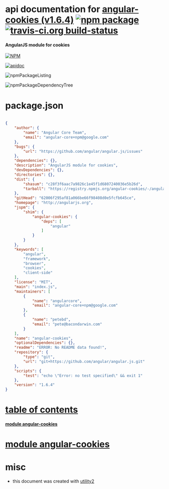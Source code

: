 # api documentation for  [angular-cookies (v1.6.4)](http://angularjs.org)  [![npm package](https://img.shields.io/npm/v/npmdoc-angular-cookies.svg?style=flat-square)](https://www.npmjs.org/package/npmdoc-angular-cookies) [![travis-ci.org build-status](https://api.travis-ci.org/npmdoc/node-npmdoc-angular-cookies.svg)](https://travis-ci.org/npmdoc/node-npmdoc-angular-cookies)
#### AngularJS module for cookies

[![NPM](https://nodei.co/npm/angular-cookies.png?downloads=true)](https://www.npmjs.com/package/angular-cookies)

[![apidoc](https://npmdoc.github.io/node-npmdoc-angular-cookies/build/screenCapture.buildNpmdoc.browser._2Fhome_2Ftravis_2Fbuild_2Fnpmdoc_2Fnode-npmdoc-angular-cookies_2Ftmp_2Fbuild_2Fapidoc.html.png)](https://npmdoc.github.io/node-npmdoc-angular-cookies/build/apidoc.html)

![npmPackageListing](https://npmdoc.github.io/node-npmdoc-angular-cookies/build/screenCapture.npmPackageListing.svg)

![npmPackageDependencyTree](https://npmdoc.github.io/node-npmdoc-angular-cookies/build/screenCapture.npmPackageDependencyTree.svg)



# package.json

```json

{
    "author": {
        "name": "Angular Core Team",
        "email": "angular-core+npm@google.com"
    },
    "bugs": {
        "url": "https://github.com/angular/angular.js/issues"
    },
    "dependencies": {},
    "description": "AngularJS module for cookies",
    "devDependencies": {},
    "directories": {},
    "dist": {
        "shasum": "c28f3f6aac7a9826c1e45f1d6807240036e5b26d",
        "tarball": "https://registry.npmjs.org/angular-cookies/-/angular-cookies-1.6.4.tgz"
    },
    "gitHead": "62006f295af81a066be66f98408d0e5fcfb645ce",
    "homepage": "http://angularjs.org",
    "jspm": {
        "shim": {
            "angular-cookies": {
                "deps": [
                    "angular"
                ]
            }
        }
    },
    "keywords": [
        "angular",
        "framework",
        "browser",
        "cookies",
        "client-side"
    ],
    "license": "MIT",
    "main": "index.js",
    "maintainers": [
        {
            "name": "angularcore",
            "email": "angular-core+npm@google.com"
        },
        {
            "name": "petebd",
            "email": "pete@bacondarwin.com"
        }
    ],
    "name": "angular-cookies",
    "optionalDependencies": {},
    "readme": "ERROR: No README data found!",
    "repository": {
        "type": "git",
        "url": "git+https://github.com/angular/angular.js.git"
    },
    "scripts": {
        "test": "echo \"Error: no test specified\" && exit 1"
    },
    "version": "1.6.4"
}
```



# <a name="apidoc.tableOfContents"></a>[table of contents](#apidoc.tableOfContents)

#### [module angular-cookies](#apidoc.module.angular-cookies)



# <a name="apidoc.module.angular-cookies"></a>[module angular-cookies](#apidoc.module.angular-cookies)



# misc
- this document was created with [utility2](https://github.com/kaizhu256/node-utility2)
